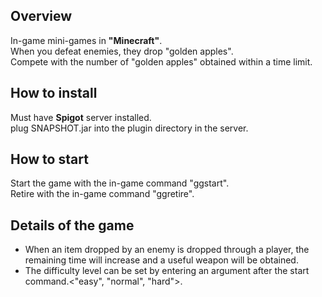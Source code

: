 ## Overview

In-game mini-games in **"Minecraft"**.  
When you defeat enemies, they drop "golden apples".  
Compete with the number of "golden apples" obtained within a time limit.

## How to install
Must have **Spigot** server installed.  
plug SNAPSHOT.jar into the plugin directory in the server.

## How to start
Start the game with the in-game command "ggstart".  
Retire with the in-game command "ggretire".

## Details of the game
- When an item dropped by an enemy is dropped through a player, the remaining time will increase and a useful weapon will be obtained.
- The difficulty level can be set by entering an argument after the start command.<"easy", "normal", "hard">.
